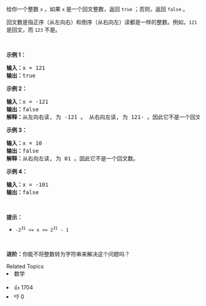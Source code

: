 <p>给你一个整数 <code>x</code> ，如果 <code>x</code> 是一个回文整数，返回 <code>true</code> ；否则，返回 <code>false</code> 。</p>

<p>回文数是指正序（从左向右）和倒序（从右向左）读都是一样的整数。例如，<code>121</code> 是回文，而 <code>123</code> 不是。</p>

<p> </p>

<p><strong>示例 1：</strong></p>

<pre>
<strong>输入：</strong>x = 121
<strong>输出：</strong>true
</pre>

<p><strong>示例 2：</strong></p>

<pre>
<strong>输入：</strong>x = -121
<strong>输出：</strong>false
<strong>解释：</strong>从左向右读, 为 -121 。 从右向左读, 为 121- 。因此它不是一个回文数。
</pre>

<p><strong>示例 3：</strong></p>

<pre>
<strong>输入：</strong>x = 10
<strong>输出：</strong>false
<strong>解释：</strong>从右向左读, 为 01 。因此它不是一个回文数。
</pre>

<p><strong>示例 4：</strong></p>

<pre>
<strong>输入：</strong>x = -101
<strong>输出：</strong>false
</pre>

<p> </p>

<p><strong>提示：</strong></p>

<ul>
	<li><code>-2<sup>31</sup> <= x <= 2<sup>31</sup> - 1</code></li>
</ul>

<p> </p>

<p><strong>进阶：</strong>你能不将整数转为字符串来解决这个问题吗？</p>
<div><div>Related Topics</div><div><li>数学</li></div></div><br><div><li>👍 1704</li><li>👎 0</li></div>
